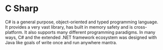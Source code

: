 # C Sharp

C# is a general purpose, object-oriented and typed programming language. It provides a very vast library, has built in memory safety and is cross-platform. It also supports many different programming paradigms. In many ways, C# and the extended .NET framework ecosystem was designed with Java like goals of write once and run anywhere mantra.